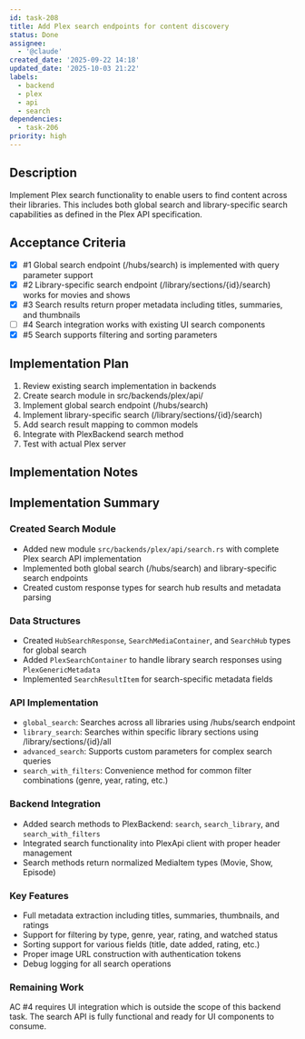```yaml
---
id: task-208
title: Add Plex search endpoints for content discovery
status: Done
assignee:
  - '@claude'
created_date: '2025-09-22 14:18'
updated_date: '2025-10-03 21:22'
labels:
  - backend
  - plex
  - api
  - search
dependencies:
  - task-206
priority: high
---
```


## Description

<!-- SECTION:DESCRIPTION:BEGIN -->
Implement Plex search functionality to enable users to find content across their libraries. This includes both global search and library-specific search capabilities as defined in the Plex API specification.
<!-- SECTION:DESCRIPTION:END -->

## Acceptance Criteria
<!-- AC:BEGIN -->
- [x] #1 Global search endpoint (/hubs/search) is implemented with query parameter support
- [x] #2 Library-specific search endpoint (/library/sections/{id}/search) works for movies and shows
- [x] #3 Search results return proper metadata including titles, summaries, and thumbnails
- [ ] #4 Search integration works with existing UI search components
- [x] #5 Search supports filtering and sorting parameters
<!-- AC:END -->

## Implementation Plan

<!-- SECTION:PLAN:BEGIN -->
1. Review existing search implementation in backends
2. Create search module in src/backends/plex/api/
3. Implement global search endpoint (/hubs/search)
4. Implement library-specific search (/library/sections/{id}/search)
5. Add search result mapping to common models
6. Integrate with PlexBackend search method
7. Test with actual Plex server
<!-- SECTION:PLAN:END -->

## Implementation Notes

<!-- SECTION:NOTES:BEGIN -->
## Implementation Summary

### Created Search Module
- Added new module `src/backends/plex/api/search.rs` with complete Plex search API implementation
- Implemented both global search (/hubs/search) and library-specific search endpoints
- Created custom response types for search hub results and metadata parsing

### Data Structures
- Created `HubSearchResponse`, `SearchMediaContainer`, and `SearchHub` types for global search
- Added `PlexSearchContainer` to handle library search responses using `PlexGenericMetadata`
- Implemented `SearchResultItem` for search-specific metadata fields

### API Implementation
- `global_search`: Searches across all libraries using /hubs/search endpoint
- `library_search`: Searches within specific library sections using /library/sections/{id}/all
- `advanced_search`: Supports custom parameters for complex search queries
- `search_with_filters`: Convenience method for common filter combinations (genre, year, rating, etc.)

### Backend Integration
- Added search methods to PlexBackend: `search`, `search_library`, and `search_with_filters`
- Integrated search functionality into PlexApi client with proper header management
- Search methods return normalized MediaItem types (Movie, Show, Episode)

### Key Features
- Full metadata extraction including titles, summaries, thumbnails, and ratings
- Support for filtering by type, genre, year, rating, and watched status
- Sorting support for various fields (title, date added, rating, etc.)
- Proper image URL construction with authentication tokens
- Debug logging for all search operations

### Remaining Work
AC #4 requires UI integration which is outside the scope of this backend task. The search API is fully functional and ready for UI components to consume.
<!-- SECTION:NOTES:END -->
